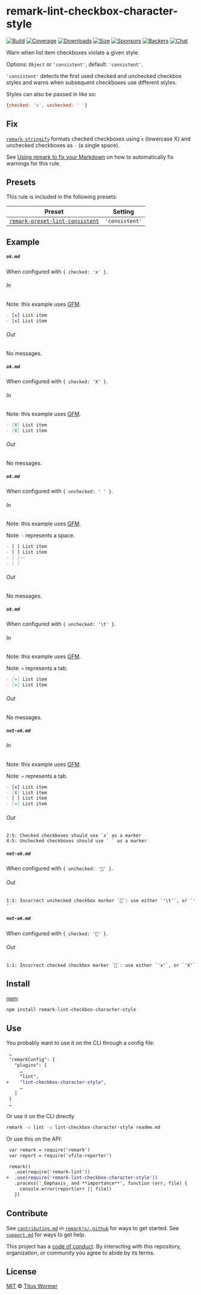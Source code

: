 <!--This file is generated-->

# remark-lint-checkbox-character-style

[![Build][build-badge]][build]
[![Coverage][coverage-badge]][coverage]
[![Downloads][downloads-badge]][downloads]
[![Size][size-badge]][size]
[![Sponsors][sponsors-badge]][collective]
[![Backers][backers-badge]][collective]
[![Chat][chat-badge]][chat]

Warn when list item checkboxes violate a given style.

Options: `Object` or `'consistent'`, default: `'consistent'`.

`'consistent'` detects the first used checked and unchecked checkbox
styles and warns when subsequent checkboxes use different styles.

Styles can also be passed in like so:

```js
{checked: 'x', unchecked: ' '}
```

## Fix

[`remark-stringify`](https://github.com/remarkjs/remark/tree/HEAD/packages/remark-stringify)
formats checked checkboxes using `x` (lowercase X) and unchecked checkboxes
as `·` (a single space).

See [Using remark to fix your Markdown](https://github.com/remarkjs/remark-lint#using-remark-to-fix-your-markdown)
on how to automatically fix warnings for this rule.

## Presets

This rule is included in the following presets:

| Preset | Setting |
| - | - |
| [`remark-preset-lint-consistent`](https://github.com/remarkjs/remark-lint/tree/main/packages/remark-preset-lint-consistent) | `'consistent'` |

## Example

##### `ok.md`

When configured with `{ checked: 'x' }`.

###### In

Note: this example uses [GFM][].

```markdown
- [x] List item
- [x] List item
```

###### Out

No messages.

##### `ok.md`

When configured with `{ checked: 'X' }`.

###### In

Note: this example uses [GFM][].

```markdown
- [X] List item
- [X] List item
```

###### Out

No messages.

##### `ok.md`

When configured with `{ unchecked: ' ' }`.

###### In

Note: this example uses [GFM][].

Note: `·` represents a space.

```markdown
- [ ] List item
- [ ] List item
- [ ]··
- [ ]
```

###### Out

No messages.

##### `ok.md`

When configured with `{ unchecked: '\t' }`.

###### In

Note: this example uses [GFM][].

Note: `»` represents a tab.

```markdown
- [»] List item
- [»] List item
```

###### Out

No messages.

##### `not-ok.md`

###### In

Note: this example uses [GFM][].

Note: `»` represents a tab.

```markdown
- [x] List item
- [X] List item
- [ ] List item
- [»] List item
```

###### Out

```text
2:5: Checked checkboxes should use `x` as a marker
4:5: Unchecked checkboxes should use ` ` as a marker
```

##### `not-ok.md`

When configured with `{ unchecked: '💩' }`.

###### Out

```text
1:1: Incorrect unchecked checkbox marker `💩`: use either `'\t'`, or `' '`
```

##### `not-ok.md`

When configured with `{ checked: '💩' }`.

###### Out

```text
1:1: Incorrect checked checkbox marker `💩`: use either `'x'`, or `'X'`
```

## Install

[npm][]:

```sh
npm install remark-lint-checkbox-character-style
```

## Use

You probably want to use it on the CLI through a config file:

```diff
 …
 "remarkConfig": {
   "plugins": [
     …
     "lint",
+    "lint-checkbox-character-style",
     …
   ]
 }
 …
```

Or use it on the CLI directly

```sh
remark -u lint -u lint-checkbox-character-style readme.md
```

Or use this on the API:

```diff
 var remark = require('remark')
 var report = require('vfile-reporter')

 remark()
   .use(require('remark-lint'))
+  .use(require('remark-lint-checkbox-character-style'))
   .process('_Emphasis_ and **importance**', function (err, file) {
     console.error(report(err || file))
   })
```

## Contribute

See [`contributing.md`][contributing] in [`remarkjs/.github`][health] for ways
to get started.
See [`support.md`][support] for ways to get help.

This project has a [code of conduct][coc].
By interacting with this repository, organization, or community you agree to
abide by its terms.

## License

[MIT][license] © [Titus Wormer][author]

[build-badge]: https://img.shields.io/travis/remarkjs/remark-lint/main.svg

[build]: https://travis-ci.org/remarkjs/remark-lint

[coverage-badge]: https://img.shields.io/codecov/c/github/remarkjs/remark-lint.svg

[coverage]: https://codecov.io/github/remarkjs/remark-lint

[downloads-badge]: https://img.shields.io/npm/dm/remark-lint-checkbox-character-style.svg

[downloads]: https://www.npmjs.com/package/remark-lint-checkbox-character-style

[size-badge]: https://img.shields.io/bundlephobia/minzip/remark-lint-checkbox-character-style.svg

[size]: https://bundlephobia.com/result?p=remark-lint-checkbox-character-style

[sponsors-badge]: https://opencollective.com/unified/sponsors/badge.svg

[backers-badge]: https://opencollective.com/unified/backers/badge.svg

[collective]: https://opencollective.com/unified

[chat-badge]: https://img.shields.io/badge/chat-discussions-success.svg

[chat]: https://github.com/remarkjs/remark/discussions

[npm]: https://docs.npmjs.com/cli/install

[health]: https://github.com/remarkjs/.github

[contributing]: https://github.com/remarkjs/.github/blob/HEAD/contributing.md

[support]: https://github.com/remarkjs/.github/blob/HEAD/support.md

[coc]: https://github.com/remarkjs/.github/blob/HEAD/code-of-conduct.md

[license]: https://github.com/remarkjs/remark-lint/blob/main/license

[author]: https://wooorm.com

[gfm]: https://github.com/remarkjs/remark-gfm
